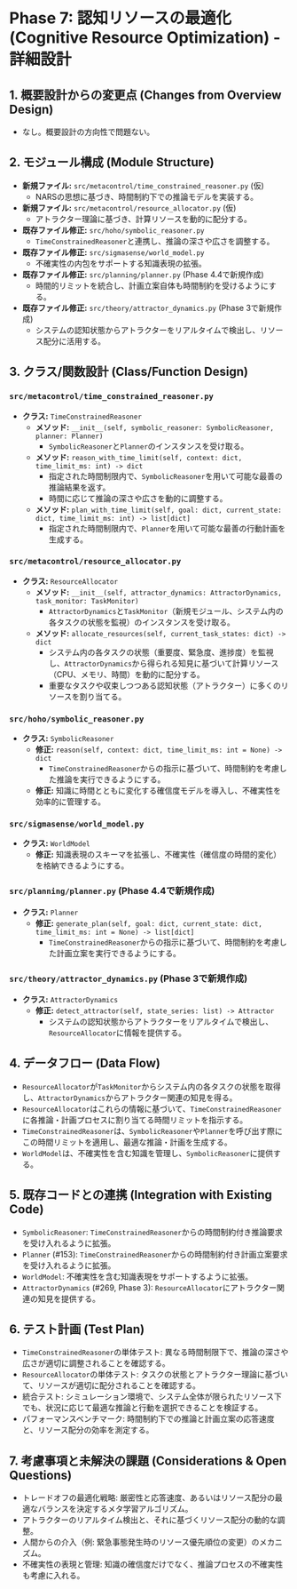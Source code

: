 # Phase 7: 認知リソースの最適化 (Cognitive Resource Optimization) - 詳細設計

## 1. 概要設計からの変更点 (Changes from Overview Design)
- なし。概要設計の方向性で問題ない。

## 2. モジュール構成 (Module Structure)
- **新規ファイル:** `src/metacontrol/time_constrained_reasoner.py` (仮)
  - NARSの思想に基づき、時間制約下での推論モデルを実装する。
- **新規ファイル:** `src/metacontrol/resource_allocator.py` (仮)
  - アトラクター理論に基づき、計算リソースを動的に配分する。
- **既存ファイル修正:** `src/hoho/symbolic_reasoner.py`
  - `TimeConstrainedReasoner`と連携し、推論の深さや広さを調整する。
- **既存ファイル修正:** `src/sigmasense/world_model.py`
  - 不確実性の内包をサポートする知識表現の拡張。
- **既存ファイル修正:** `src/planning/planner.py` (Phase 4.4で新規作成)
  - 時間的リミットを統合し、計画立案自体も時間制約を受けるようにする。
- **既存ファイル修正:** `src/theory/attractor_dynamics.py` (Phase 3で新規作成)
  - システムの認知状態からアトラクターをリアルタイムで検出し、リソース配分に活用する。

## 3. クラス/関数設計 (Class/Function Design)
### `src/metacontrol/time_constrained_reasoner.py`
- **クラス:** `TimeConstrainedReasoner`
  - **メソッド:** `__init__(self, symbolic_reasoner: SymbolicReasoner, planner: Planner)`
    - `SymbolicReasoner`と`Planner`のインスタンスを受け取る。
  - **メソッド:** `reason_with_time_limit(self, context: dict, time_limit_ms: int) -> dict`
    - 指定された時間制限内で、`SymbolicReasoner`を用いて可能な最善の推論結果を返す。
    - 時間に応じて推論の深さや広さを動的に調整する。
  - **メソッド:** `plan_with_time_limit(self, goal: dict, current_state: dict, time_limit_ms: int) -> list[dict]`
    - 指定された時間制限内で、`Planner`を用いて可能な最善の行動計画を生成する。

### `src/metacontrol/resource_allocator.py`
- **クラス:** `ResourceAllocator`
  - **メソッド:** `__init__(self, attractor_dynamics: AttractorDynamics, task_monitor: TaskMonitor)`
    - `AttractorDynamics`と`TaskMonitor`（新規モジュール、システム内の各タスクの状態を監視）のインスタンスを受け取る。
  - **メソッド:** `allocate_resources(self, current_task_states: dict) -> dict`
    - システム内の各タスクの状態（重要度、緊急度、進捗度）を監視し、`AttractorDynamics`から得られる知見に基づいて計算リソース（CPU、メモリ、時間）を動的に配分する。
    - 重要なタスクや収束しつつある認知状態（アトラクター）に多くのリソースを割り当てる。

### `src/hoho/symbolic_reasoner.py`
- **クラス:** `SymbolicReasoner`
  - **修正:** `reason(self, context: dict, time_limit_ms: int = None) -> dict`
    - `TimeConstrainedReasoner`からの指示に基づいて、時間制約を考慮した推論を実行できるようにする。
  - **修正:** 知識に時間とともに変化する確信度モデルを導入し、不確実性を効率的に管理する。

### `src/sigmasense/world_model.py`
- **クラス:** `WorldModel`
  - **修正:** 知識表現のスキーマを拡張し、不確実性（確信度の時間的変化）を格納できるようにする。

### `src/planning/planner.py` (Phase 4.4で新規作成)
- **クラス:** `Planner`
  - **修正:** `generate_plan(self, goal: dict, current_state: dict, time_limit_ms: int = None) -> list[dict]`
    - `TimeConstrainedReasoner`からの指示に基づいて、時間制約を考慮した計画立案を実行できるようにする。

### `src/theory/attractor_dynamics.py` (Phase 3で新規作成)
- **クラス:** `AttractorDynamics`
  - **修正:** `detect_attractor(self, state_series: list) -> Attractor`
    - システムの認知状態からアトラクターをリアルタイムで検出し、`ResourceAllocator`に情報を提供する。

## 4. データフロー (Data Flow)
- `ResourceAllocator`が`TaskMonitor`からシステム内の各タスクの状態を取得し、`AttractorDynamics`からアトラクター関連の知見を得る。
- `ResourceAllocator`はこれらの情報に基づいて、`TimeConstrainedReasoner`に各推論・計画プロセスに割り当てる時間リミットを指示する。
- `TimeConstrainedReasoner`は、`SymbolicReasoner`や`Planner`を呼び出す際にこの時間リミットを適用し、最適な推論・計画を生成する。
- `WorldModel`は、不確実性を含む知識を管理し、`SymbolicReasoner`に提供する。

## 5. 既存コードとの連携 (Integration with Existing Code)
- `SymbolicReasoner`: `TimeConstrainedReasoner`からの時間制約付き推論要求を受け入れるように拡張。
- `Planner` (#153): `TimeConstrainedReasoner`からの時間制約付き計画立案要求を受け入れるように拡張。
- `WorldModel`: 不確実性を含む知識表現をサポートするように拡張。
- `AttractorDynamics` (#269, Phase 3): `ResourceAllocator`にアトラクター関連の知見を提供する。

## 6. テスト計画 (Test Plan)
- `TimeConstrainedReasoner`の単体テスト: 異なる時間制限下で、推論の深さや広さが適切に調整されることを確認する。
- `ResourceAllocator`の単体テスト: タスクの状態とアトラクター理論に基づいて、リソースが適切に配分されることを確認する。
- 統合テスト: シミュレーション環境で、システム全体が限られたリソース下でも、状況に応じて最適な推論と行動を選択できることを検証する。
- パフォーマンスベンチマーク: 時間制約下での推論と計画立案の応答速度と、リソース配分の効率を測定する。

## 7. 考慮事項と未解決の課題 (Considerations & Open Questions)
- トレードオフの最適化戦略: 厳密性と応答速度、あるいはリソース配分の最適なバランスを決定するメタ学習アルゴリズム。
- アトラクターのリアルタイム検出と、それに基づくリソース配分の動的な調整。
- 人間からの介入（例: 緊急事態発生時のリソース優先順位の変更）のメカニズム。
- 不確実性の表現と管理: 知識の確信度だけでなく、推論プロセスの不確実性も考慮に入れる。
